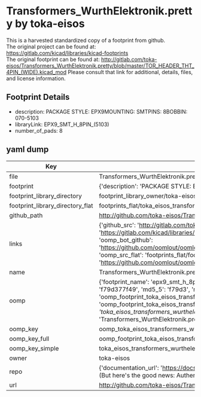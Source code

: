 # Transformers_WurthElektronik.pretty by toka-eisos  
This is a harvested standardized copy of a footprint from github.  
The original project can be found at:  
https://gitlab.com/kicad/libraries/kicad-footprints  
The original footprint can be found at:
http://gitlab.com/toka-eisos/Transformers_WurthElektronik.pretty/blob/master/TOR_HEADER_THT_4PIN_(WIDE).kicad_mod
Please consult that link for additional, details, files, and license information.  
## Footprint Details
* description: PACKAGE STYLE: EPX9MOUNTING: SMTPINS: 8BOBBIN: 070-5103  
* libraryLink: EPX9_SMT_H_8PIN_(5103)  
* number_of_pads: 8  
## yaml dump  
| Key | Value |  
| --- | --- |  
| file | Transformers_WurthElektronik.pretty/EPX9_SMT_H_8PIN_(5103).kicad_mod |  
| footprint | {'description': 'PACKAGE STYLE: EPX9MOUNTING: SMTPINS: 8BOBBIN: 070-5103', 'libraryLink': 'EPX9_SMT_H_8PIN_(5103)', 'number_of_pads': 8} |  
| footprint_library_directory | footprint_library_owner/toka-eisos_Transformers_WurthElektronik.pretty |  
| footprint_library_directory_flat | footprints_flat/toka_eisos_transformers_wurthelektronik_epx9_smt_h_8pin_(5103)/working |  
| github_path | http://github.com/toka-eisos/Transformers_WurthElektronik.pretty/blob/master/EPX9_SMT_H_8PIN_(5103).kicad_mod |  
| links | {'github_src': 'http://gitlab.com/toka-eisos/Transformers_WurthElektronik.pretty/blob/master/TOR_HEADER_THT_4PIN_(WIDE).kicad_mod', 'github_src_repo': 'https://gitlab.com/kicad/libraries/kicad-footprints', 'oomp_bot': 'footprints/toka_eisos_transformers_wurthelektronik_epx9_smt_h_8pin_(5103)/working', 'oomp_bot_github': 'https://github.com/oomlout/oomlout_oomp_footprint_bot/tree/main/footprints/toka_eisos_transformers_wurthelektronik_epx9_smt_h_8pin_(5103)/working', 'oomp_src_flat': 'footprints_flat/footprints_flat/toka_eisos_transformers_wurthelektronik_epx9_smt_h_8pin_(5103)/working', 'oomp_src_flat_github': 'https://github.com/oomlout/oomlout_oomp_footprint_src/tree/main/footprints_flat/toka_eisos_transformers_wurthelektronik_epx9_smt_h_8pin_(5103)/working'} |  
| name | Transformers_WurthElektronik.pretty |  
| oomp | {'footprint_name': 'epx9_smt_h_8pin_(5103)', 'library_name': 'transformers_wurthelektronik', 'md5': 'f79d377f49bc77225d94506fae88d315', 'md5_10': 'f79d377f49', 'md5_5': 'f79d3', 'md5_6': 'f79d37', 'oomp_key': 'oomp_toka_eisos_transformers_wurthelektronik_epx9_smt_h_8pin_(5103)', 'oomp_key_extra': 'oomp_footprint_toka_eisos_transformers_wurthelektronik_epx9_smt_h_8pin_(5103)', 'oomp_key_full': 'oomp_footprint_toka_eisos_transformers_wurthelektronik_epx9_smt_h_8pin_(5103)_f79d37', 'oomp_key_simple': 'toka_eisos_transformers_wurthelektronik_epx9_smt_h_8pin_(5103)', 'original_filename': 'Transformers_WurthElektronik.pretty/EPX9_SMT_H_8PIN_(5103).kicad_mod', 'owner_name': 'toka_eisos'} |  
| oomp_key | oomp_toka_eisos_transformers_wurthelektronik_epx9_smt_h_8pin_(5103) |  
| oomp_key_full | oomp_footprint_toka_eisos_transformers_wurthelektronik_epx9_smt_h_8pin_(5103) |  
| oomp_key_simple | toka_eisos_transformers_wurthelektronik_epx9_smt_h_8pin_(5103) |  
| owner | toka-eisos |  
| repo | {'documentation_url': 'https://docs.github.com/rest/overview/resources-in-the-rest-api#rate-limiting', 'message': "API rate limit exceeded for 84.66.173.59. (But here's the good news: Authenticated requests get a higher rate limit. Check out the documentation for more details.)"} |  
| url | http://github.com/toka-eisos/Transformers_WurthElektronik.pretty |  

